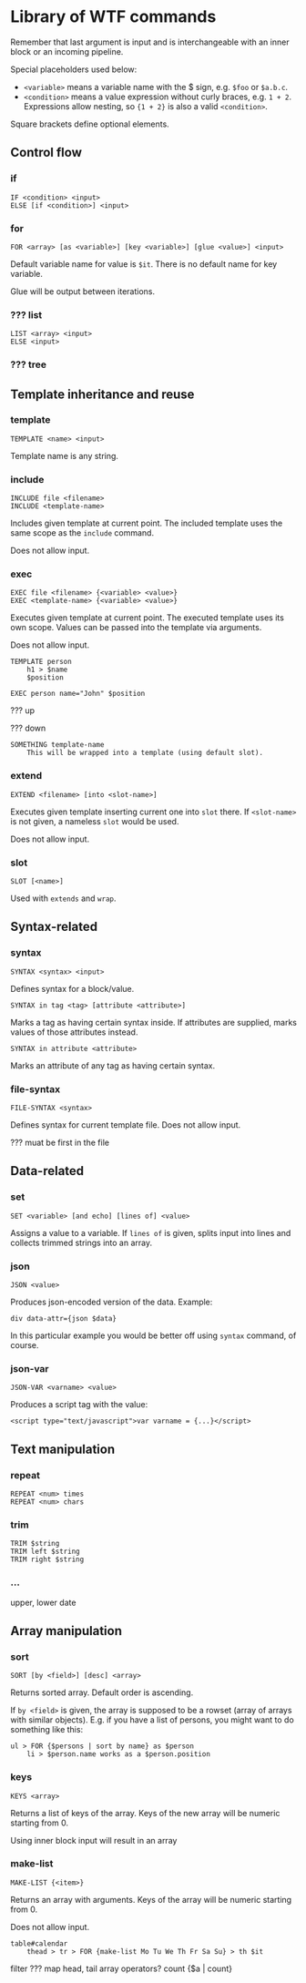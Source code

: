 # Library of WTF commands

Remember that last argument is input and is interchangeable with an inner block
or an incoming pipeline.

Special placeholders used below:

 * `<variable>` means a variable name with the $ sign, e.g. `$foo` or `$a.b.c`.
 * `<condition>` means a value expression without curly braces, e.g. `1 + 2`.
   Expressions allow nesting, so `{1 + 2}` is also a valid `<condition>`.

Square brackets define optional elements.

## Control flow

### if

    IF <condition> <input>
    ELSE [if <condition>] <input>

### for

    FOR <array> [as <variable>] [key <variable>] [glue <value>] <input>

Default variable name for value is `$it`. There is no default name for key
variable.

Glue will be output between iterations.

### ??? list

	LIST <array> <input>
	ELSE <input>

### ??? tree

## Template inheritance and reuse

### template

	TEMPLATE <name> <input>

Template name is any string.

### include

	INCLUDE file <filename>
	INCLUDE <template-name>

Includes given template at current point. The included template uses
the same scope as the `include` command.

Does not allow input.

### exec

    EXEC file <filename> {<variable> <value>}
    EXEC <template-name> {<variable> <value>}

Executes given template at current point. The executed template uses
its own scope. Values can be passed into the template via arguments.

Does not allow input.

    TEMPLATE person
        h1 > $name
        $position

    EXEC person name="John" $position

??? up

??? down

    SOMETHING template-name
        This will be wrapped into a template (using default slot).

### extend

	EXTEND <filename> [into <slot-name>]

Executes given template inserting current one into `slot` there.
If `<slot-name>` is not given, a nameless `slot` would be used.

Does not allow input.

### slot

	SLOT [<name>]

Used with `extends` and `wrap`.

## Syntax-related

### syntax

    SYNTAX <syntax> <input>

Defines syntax for a block/value.

    SYNTAX in tag <tag> [attribute <attribute>]

Marks a tag as having certain syntax inside. If attributes are supplied,
marks values of those attributes instead.

    SYNTAX in attribute <attribute>

Marks an attribute of any tag as having certain syntax.

### file-syntax

    FILE-SYNTAX <syntax>

Defines syntax for current template file. Does not allow input.

??? muat be first in the file

## Data-related

### set

    SET <variable> [and echo] [lines of] <value>

Assigns a value to a variable. If `lines of` is given, splits input into lines
and collects trimmed strings into an array.

### json

    JSON <value>

Produces json-encoded version of the data. Example:

    div data-attr={json $data}

In this particular example you would be better off using `syntax` command,
of course.

### json-var

    JSON-VAR <varname> <value>

Produces a script tag with the value:

    <script type="text/javascript">var varname = {...}</script>

## Text manipulation

### repeat

    REPEAT <num> times
    REPEAT <num> chars

### trim

	TRIM $string
	TRIM left $string
	TRIM right $string

### ...

upper, lower
date

## Array manipulation

### sort

    SORT [by <field>] [desc] <array>

Returns sorted array. Default order is ascending.

If `by <field>` is given, the array is supposed to be a rowset (array of
arrays with similar objects). E.g. if you have a list of persons, you might
want to do something like this:

    ul > FOR {$persons | sort by name} as $person
        li > $person.name works as a $person.position

### keys

    KEYS <array>

Returns a list of keys of the array. Keys of the new array will be numeric
starting from 0.

Using inner block input will result in an array

### make-list

    MAKE-LIST {<item>}

Returns an array with arguments. Keys of the array will be numeric starting
from 0.

Does not allow input.

    table#calendar
        thead > tr > FOR {make-list Mo Tu We Th Fr Sa Su} > th $it


filter
??? map
head, tail
array operators?
count {$a | count}
